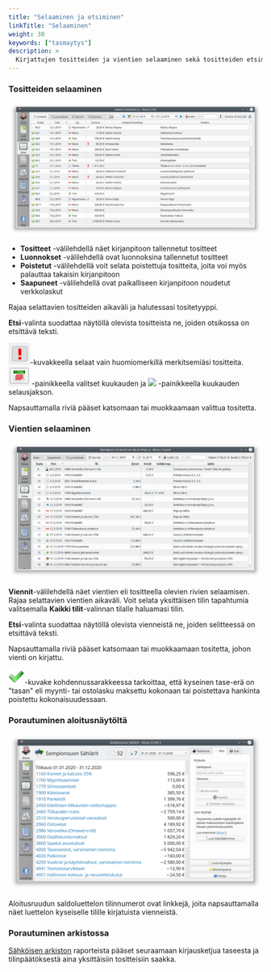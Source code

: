 ```yaml
---
title: "Selaaminen ja etsiminen"
linkTitle: "Selaaminen"
weight: 30
keywords: ["tasmaytys"]
description: >
  Kirjattujen tositteiden ja vientien selaaminen sekä tositteiden etsiminen.
---
```


### Tositteiden selaaminen

![](/img/fi/selaaminen/tositteet.png)

- **Tositteet** -välilehdellä näet kirjanpitoon tallennetut tositteet
- **Luonnokset** -välilehdellä ovat luonnoksina tallennetut tositteet
- **Poistetut** -välilehdellä voit selata poistettuja tositteita, joita voi myös palauttaa takaisin kirjanpitoon
- **Saapuneet** -välilehdellä ovat paikalliseen kirjanpitoon noudetut verkkolaskut

Rajaa selattavien tositteiden aikaväli ja halutessasi tositetyyppi.

**Etsi**-valinta suodattaa näytöllä olevista tositteista ne, joiden otsikossa on etsittävä teksti.

![!](/img/fi/kirjaus/osat/huomiomerkki.png)-kuvakkeella selaat vain huomiomerkillä merkitsemiäsi tositteita. ![](/img/fi/selaaminen/kuukausi.png) -painikkeella valitset kuukauden ja ![](tilikausi.png) -painikkeella kuukauden selausjakson.

Napsauttamalla riviä pääset katsomaan tai muokkaamaan valittua tositetta.

### Vientien selaaminen

![](/img/fi/selaaminen/viennit.png)

**Viennit**-välilehdellä näet vientien eli tositteella olevien rivien selaamisen.
Rajaa selattavien vientien aikaväli. Voit selata yksittäisen tilin tapahtumia
valitsemalla **Kaikki tilit**-valinnan tilalle haluamasi tilin.

**Etsi**-valinta suodattaa näytöllä olevista vienneistä ne, joiden selitteessä on
etsittävä teksti.

Napsauttamalla riviä pääset katsomaan tai muokkaamaan tositetta, johon vienti on
kirjattu.

![](/img/fi/selaaminen/ok.png)-kuvake kohdennussarakkeessa tarkoittaa, että kyseinen tase-erä on "tasan" eli myynti- tai ostolasku maksettu kokonaan tai poistettava hankinta poistettu kokonaisuudessaan.

### Porautuminen aloitusnäytöltä

![Aloitusruutu](/img/fi/selaaminen/alkuruutu.png)

Aloitusruudun saldoluettelon tilinnumerot ovat linkkejä, joita napsauttamalla näet luettelon kyseiselle tilille kirjatuista vienneistä.

### Porautuminen arkistossa

[Sähköisen arkiston](/tilikaudet/arkisto) raporteista pääset seuraamaan kirjausketjua taseesta ja tilinpäätöksestä aina yksittäisiin tositteisiin saakka.
